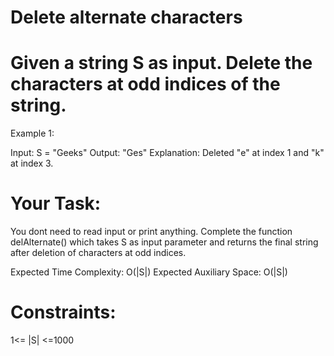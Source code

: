 # Delete alternate characters

# Given a string S as input. Delete the characters at odd indices of the string.

Example 1:

Input: S = "Geeks"
Output: "Ges" 
Explanation: Deleted "e" at index 1
and "k" at index 3.

# Your Task:  
You dont need to read input or print anything. Complete the function delAlternate() which takes S as input parameter and returns the final string after deletion of characters at odd indices.

Expected Time Complexity: O(|S|)
Expected Auxiliary Space: O(|S|)

# Constraints:
1<= |S| <=1000
